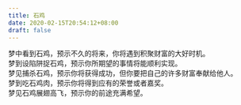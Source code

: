 ```yaml
---
title: 石鸡
date: 2020-02-15T20:54:12+08:00
draft: false
---
```


梦中看到石鸡，预示不久的将来，你将遇到积聚财富的大好时机。<br>
梦到设陷阱捉石鸡，预示你所期望的事情将能顺利实现。<br>
梦见捕杀石鸡，预示你将获得成功，但你要把自己的许多财富奉献给他人。<br>
梦到吃石鸡肉，预示你将得到应有的荣誉或者嘉奖。<br>
梦见石鸡展翅高飞，预示你的前途充满希望。<br>
